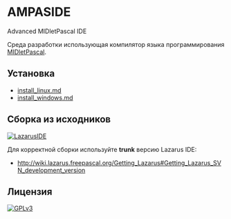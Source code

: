AMPASIDE
========

Advanced MIDletPascal IDE

Среда разработки использующая компилятор языка программирования [MIDletPascal](http://ru.wikipedia.org/wiki/MIDletPascal).

Установка
---------

- [install_linux.md](https://github.com/Helltar/AMPASIDE/blob/master/install_linux.md)
- [install_windows.md](https://github.com/Helltar/AMPASIDE/blob/master/install_windows.md)

Сборка из исходников
--------------------

[![LazarusIDE](http://wiki.lazarus.freepascal.org/images/9/94/built_with_lazarus_logo.png)](http://www.lazarus-ide.org)

Для корректной сборки используйте **trunk** версию Lazarus IDE:

- http://wiki.lazarus.freepascal.org/Getting_Lazarus#Getting_Lazarus_SVN_development_version

Лицензия
--------

[![GPLv3](http://www.gnu.org/graphics/gplv3-127x51.png)](https://github.com/Helltar/AMPASIDE/blob/master/COPYING)

